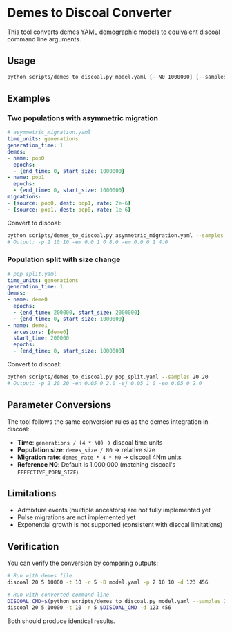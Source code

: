 # Demes to Discoal Converter

This tool converts demes YAML demographic models to equivalent discoal command line arguments.

## Usage

```bash
python scripts/demes_to_discoal.py model.yaml [--N0 1000000] [--samples 20 20]
```

## Examples

### Two populations with asymmetric migration

```yaml
# asymmetric_migration.yaml
time_units: generations
generation_time: 1
demes:
- name: pop0
  epochs:
  - {end_time: 0, start_size: 1000000}
- name: pop1
  epochs:
  - {end_time: 0, start_size: 1000000}
migrations:
- {source: pop0, dest: pop1, rate: 2e-6}
- {source: pop1, dest: pop0, rate: 1e-6}
```

Convert to discoal:
```bash
python scripts/demes_to_discoal.py asymmetric_migration.yaml --samples 10 10
# Output: -p 2 10 10 -em 0.0 1 0 8.0 -em 0.0 0 1 4.0
```

### Population split with size change

```yaml
# pop_split.yaml
time_units: generations
generation_time: 1
demes:
- name: deme0
  epochs:
  - {end_time: 200000, start_size: 2000000}
  - {end_time: 0, start_size: 1000000}
- name: deme1
  ancestors: [deme0]
  start_time: 200000
  epochs:
  - {end_time: 0, start_size: 1000000}
```

Convert to discoal:
```bash
python scripts/demes_to_discoal.py pop_split.yaml --samples 20 20
# Output: -p 2 20 20 -en 0.05 0 2.0 -ej 0.05 1 0 -en 0.05 0 2.0
```

## Parameter Conversions

The tool follows the same conversion rules as the demes integration in discoal:

- **Time**: `generations / (4 * N0)` → discoal time units
- **Population size**: `demes_size / N0` → relative size
- **Migration rate**: `demes_rate * 4 * N0` → discoal 4Nm units
- **Reference N0**: Default is 1,000,000 (matching discoal's `EFFECTIVE_POPN_SIZE`)

## Limitations

- Admixture events (multiple ancestors) are not fully implemented yet
- Pulse migrations are not implemented yet
- Exponential growth is not supported (consistent with discoal limitations)

## Verification

You can verify the conversion by comparing outputs:

```bash
# Run with demes file
discoal 20 5 10000 -t 10 -r 5 -D model.yaml -p 2 10 10 -d 123 456

# Run with converted command line
DISCOAL_CMD=$(python scripts/demes_to_discoal.py model.yaml --samples 10 10)
discoal 20 5 10000 -t 10 -r 5 $DISCOAL_CMD -d 123 456
```

Both should produce identical results.